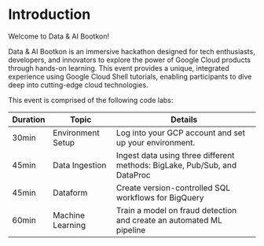 # Introduction

Welcome to Data & AI Bootkon!

Data & AI Bootkon is an immersive hackathon designed for tech enthusiasts, developers, and innovators to explore the power of Google Cloud products through hands-on learning. This event provides a unique, integrated experience using Google Cloud Shell tutorials, enabling participants to dive deep into cutting-edge cloud technologies.

This event is comprised of the following code labs:


| Duration | Topic | Details |
| --- | --- | --- |
| 30min | Environment Setup | Log into your GCP account and set up your environment. |
| 45min | Data Ingestion | Ingest data using three different methods: BigLake, Pub/Sub, and DataProc |
| 45min | Dataform | Create version-controlled SQL workflows for BigQuery |
| 60min | Machine Learning | Train a model on fraud detection and create an automated ML pipeline | 
